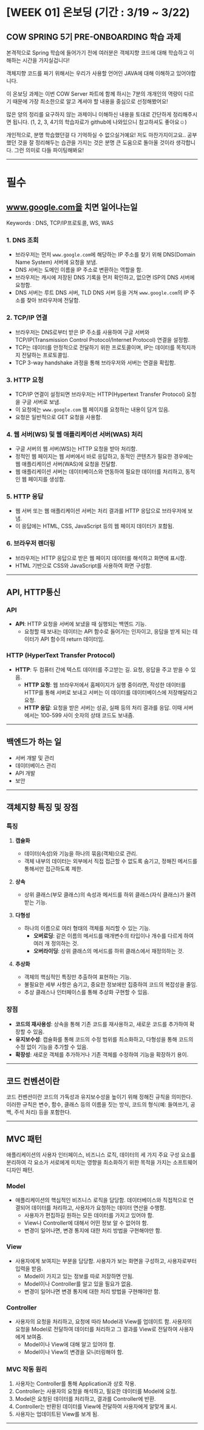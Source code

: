 # [WEEK 01] 온보딩 (기간 : 3/19 ~ 3/22)

## COW SPRING 5기 PRE-ONBOARDING 학습 과제

본격적으로 Spring 학습에 들어가기 전에 여러분은 객체지향 코드에 대해 학습하고 이해하는 시간을 가지실겁니다!

객체지향 코드를 짜기 위해서는 우리가 사용할 언어인 JAVA에 대해 이해하고 있어야합니다.

이 온보딩 과제는 이번 COW Server 파트에 함께 하시는 7분의 개개인의 역량이 다르기 때문에 가장 최소한으로 알고 계셔야 할 내용을 중심으로 선정해봤어요!

많은 양의 정리를 요구하지 않는 과제이니 이해하신 내용을 토대로 간단하게 정리해주시면 됩니다. (1, 2, 3, 4기의 학습자료가 github에 나와있으니 참고하셔도 좋아요☺️)

개인적으로, 분명 학습했던걸 다 기억하실 수 없으실거예요! 저도 마찬가지이고요.. 공부했던 것을 잘 정리해두는 습관을 가지는 것은 분명 큰 도움으로 돌아올 것이라 생각합니다. 그런 의미로 다들 파이팅해봐요!

---

# 필수

## www.google.com을 치면 일어나는일

Keywords : DNS, TCP/IP프로토콜, WS, WAS

### 1. DNS 조회
- 브라우저는 먼저 `www.google.com`에 해당하는 IP 주소를 찾기 위해 DNS(Domain Name System) 서버에 요청을 보냄.
- DNS 서버는 도메인 이름을 IP 주소로 변환하는 역할을 함.
- 브라우저는 캐시에 저장된 DNS 기록을 먼저 확인하고, 없으면 ISP의 DNS 서버에 요청함.
- DNS 서버는 루트 DNS 서버, TLD DNS 서버 등을 거쳐 `www.google.com`의 IP 주소를 찾아 브라우저에 전달함.

### 2. TCP/IP 연결
- 브라우저는 DNS로부터 받은 IP 주소를 사용하여 구글 서버와 TCP/IP(Transmission Control Protocol/Internet Protocol) 연결을 설정함.
- TCP는 데이터를 안정적으로 전달하기 위한 프로토콜이며, IP는 데이터를 목적지까지 전달하는 프로토콜임.
- TCP 3-way handshake 과정을 통해 브라우저와 서버는 연결을 확립함.

### 3. HTTP 요청
- TCP/IP 연결이 설정되면 브라우저는 HTTP(Hypertext Transfer Protocol) 요청을 구글 서버로 보냄.
- 이 요청에는 `www.google.com` 웹 페이지를 요청하는 내용이 담겨 있음.
- 요청은 일반적으로 GET 요청을 사용함.

### 4. 웹 서버(WS) 및 웹 애플리케이션 서버(WAS) 처리
- 구글 서버의 웹 서버(WS)는 HTTP 요청을 받아 처리함.
- 정적인 웹 페이지는 웹 서버에서 바로 응답하고, 동적인 콘텐츠가 필요한 경우에는 웹 애플리케이션 서버(WAS)에 요청을 전달함.
- 웹 애플리케이션 서버는 데이터베이스와 연동하여 필요한 데이터를 처리하고, 동적인 웹 페이지를 생성함.

### 5. HTTP 응답
- 웹 서버 또는 웹 애플리케이션 서버는 처리 결과를 HTTP 응답으로 브라우저에 보냄.
- 이 응답에는 HTML, CSS, JavaScript 등의 웹 페이지 데이터가 포함됨.

### 6. 브라우저 렌더링
- 브라우저는 HTTP 응답으로 받은 웹 페이지 데이터를 해석하고 화면에 표시함.
- HTML 기반으로 CSS와 JavaScript를 사용하여 화면 구성함.

---

## API, HTTP통신

### API
- **API**: HTTP 요청을 서버에 보냈을 때 실행되는 백엔드 기능.
    - 요청할 때 보내는 데이터는 API 함수로 들어가는 인자이고, 응답을 받게 되는 데이터가 API 함수의 return 데이터임.

### HTTP (HyperText Transfer Protocol)
- **HTTP**: 두 컴퓨터 간에 텍스트 데이터를 주고받는 길. 요청, 응답을 주고 받을 수 있음.
    - **HTTP 요청**: 웹 브라우저에서 홈페이지가 실행 중이라면, 작성한 데이터를 HTTP를 통해 서버로 보내고 서버는 이 데이터를 데이터베이스에 저장해달라고 요청.
    - **HTTP 응답**: 요청을 받은 서버는 성공, 실패 등의 처리 결과를 응답. 이때 서버에서는 100-599 사이 숫자의 상태 코드도 보내줌.

---

## 백엔드가 하는 일

- 서버 개발 및 관리
- 데이터베이스 관리
- API 개발
- 보안
---

## 객체지향 특징 및 장점

### 특징
1. **캡슐화**
    - 데이터(속성)와 기능을 하나의 묶음(객체)으로 관리.
    - 객체 내부의 데이터는 외부에서 직접 접근할 수 없도록 숨기고, 정해진 메서드를 통해서만 접근하도록 제한.

2. **상속**
    - 상위 클래스(부모 클래스)의 속성과 메서드를 하위 클래스(자식 클래스)가 물려받는 기능.

3. **다형성**
    - 하나의 이름으로 여러 형태의 객체를 처리할 수 있는 기능.
        - **오버로딩**: 같은 이름의 메서드를 매개변수의 타입이나 개수를 다르게 하여 여러 개 정의하는 것.
        - **오버라이딩**: 상위 클래스의 메서드를 하위 클래스에서 재정의하는 것.

4. **추상화**
    - 객체의 핵심적인 특징만 추출하여 표현하는 기능.
    - 불필요한 세부 사항은 숨기고, 중요한 정보에만 집중하여 코드의 복잡성을 줄임.
    - 추상 클래스나 인터페이스를 통해 추상화 구현할 수 있음.

### 장점
- **코드의 재사용성**: 상속을 통해 기존 코드를 재사용하고, 새로운 코드를 추가하여 확장할 수 있음.
- **유지보수성**: 캡슐화를 통해 코드의 수정 범위를 최소화하고, 다형성을 통해 코드의 수정 없이 기능을 추가할 수 있음.
- **확장성**: 새로운 객체를 추가하거나 기존 객체를 수정하여 기능을 확장하기 용이.

---

## 코드 컨벤션이란

코드 컨벤션이란 코드의 가독성과 유지보수성을 높이기 위해 정해진 규칙을 의미한다. 이러한 규칙은 변수, 함수, 클래스 등의 이름을 짓는 방식, 코드의 형식(예: 들여쓰기, 공백, 주석 처리) 등을 포함한다.

---

## MVC 패턴
애플리케이션의 사용자 인터페이스, 비즈니스 로직, 데이터의 세 가지 주요 구성 요소를 분리하여 각 요소가 서로에게 미치는 영향을 최소화하기 위한 목적을 가지는 소프트웨어 디자인 패턴.

### Model
- 애플리케이션의 핵심적인 비즈니스 로직을 담당함. 데이터베이스와 직접적으로 연결되어 데이터를 처리하고, 사용자가 요청하는 데이터 연산을 수행함.
    - 사용자가 편집하길 원하는 모든 데이터를 가지고 있어야 함.
    - View나 Controller에 대해서 어떤 정보 알 수 없어야 함.
    - 변경이 일어나면, 변경 통지에 대한 처리 방법을 구현해야만 함.

### View
- 사용자에게 보여지는 부분을 담당함. 사용자가 보는 화면을 구성하고, 사용자로부터 입력을 받음.
    - Model이 가지고 있는 정보를 따로 저장하면 안됨.
    - Model이나 Controller를 알고 있을 필요가 없음.
    - 변경이 일어나면 변경 통지에 대한 처리 방법을 구현해야만 함.

### Controller
- 사용자의 요청을 처리하고, 요청에 따라 Model과 View를 업데이트 함. 사용자의 요청을 Model로 전달하여 데이터를 처리하고 그 결과를 View로 전달하여 사용자에게 보여줌.
    - Model이나 View에 대해 알고 있어야 함.
    - Model이나 View의 변경을 모니터링해야 함.

### MVC 작동 원리
1. 사용자는 Controller를 통해 Application과 상호 작용.
2. Controller는 사용자의 요청을 해석하고, 필요한 데이터를 Model에 요청.
3. Model은 요청된 데이터를 처리하고, 결과를 Controller에 반환.
4. Controller는 반환된 데이터를 View에 전달하여 사용자에게 알맞게 표시.
5. 사용자는 업데이트된 View를 보게 됨.
---
